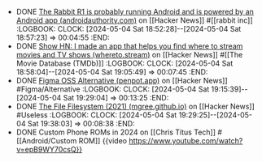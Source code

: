 - DONE [The Rabbit R1 is probably running Android and is powered by an Android app (androidauthority.com)](https://news.ycombinator.com/item?id=40217453) on [[Hacker News]] #[[rabbit inc]]
  :LOGBOOK:
  CLOCK: [2024-05-04 Sat 18:52:28]--[2024-05-04 Sat 18:57:23] => 00:04:55
  :END:
- DONE [Show HN: I made an app that helps you find where to stream movies and TV shows (whereto.stream)](https://news.ycombinator.com/item?id=40213562) on [[Hacker News]] #[[The Movie Database (TMDb)]]
  :LOGBOOK:
  CLOCK: [2024-05-04 Sat 18:58:04]--[2024-05-04 Sat 19:05:49] => 00:07:45
  :END:
- DONE [Figma OSS Alternative (penpot.app)](https://news.ycombinator.com/item?id=40218463) on [[Hacker News]] #Figma/Alternative
  :LOGBOOK:
  CLOCK: [2024-05-04 Sat 19:15:39]--[2024-05-04 Sat 19:29:04] => 00:13:25
  :END:
- DONE [The File Filesystem (2021) (mgree.github.io)](https://news.ycombinator.com/item?id=40213731) on [[Hacker News]] #Useless
  :LOGBOOK:
  CLOCK: [2024-05-04 Sat 19:29:25]--[2024-05-04 Sat 19:38:03] => 00:08:38
  :END:
- DONE Custom Phone ROMs in 2024 on [[Chris Titus Tech]] #[[Android/Custom ROM]]
  {{video https://www.youtube.com/watch?v=epB9WY70csQ}}